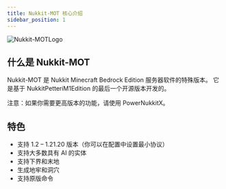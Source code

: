 ```yaml
---
title: Nukkit-MOT 核心介绍
sidebar_position: 1
---
```


![Nukkit-MOTLogo](https://www.minebbs.com/attachments/banner-jpg.53465/)

## 什么是 Nukkit-MOT

Nukkit-MOT 是 Nukkit Minecraft Bedrock Edition 服务器软件的特殊版本。
它是基于 NukkitPetteriM1Edition 的最后一个开源版本开发的。

注意：如果你需要更高版本的功能，请使用 PowerNukkitX。

## 特色

- 支持 1.2 – 1.21.20 版本（你可以在配置中设置最小协议）
- 支持大多数具有 AI 的实体
- 支持下界和末地
- 生成地牢和洞穴
- 支持原版命令